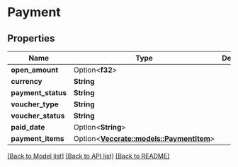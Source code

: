 # Payment

## Properties

Name | Type | Description | Notes
------------ | ------------- | ------------- | -------------
**open_amount** | Option<**f32**> |  | [optional]
**currency** | **String** |  | 
**payment_status** | **String** |  | 
**voucher_type** | **String** |  | 
**voucher_status** | **String** |  | 
**paid_date** | Option<**String**> |  | [optional]
**payment_items** | Option<[**Vec<crate::models::PaymentItem>**](PaymentItem.md)> |  | [optional]

[[Back to Model list]](../README.md#documentation-for-models) [[Back to API list]](../README.md#documentation-for-api-endpoints) [[Back to README]](../README.md)



